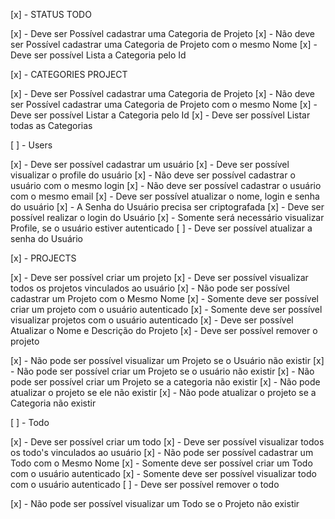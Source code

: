 [x] - STATUS TODO

[x] - Deve ser Possível cadastrar uma Categoria de Projeto 
[x] - Não deve ser Possível cadastrar uma Categoria de Projeto com o mesmo Nome 
[x] - Deve ser possível Lista a Categoria pelo Id


[x] - CATEGORIES PROJECT 

[x] - Deve ser Possível cadastrar uma Categoria de Projeto 
[x] - Não deve ser Possível cadastrar uma Categoria de Projeto com o mesmo Nome 
[x] - Deve ser possível Listar a Categoria pelo Id
[x] - Deve ser possível Listar todas as Categorias


[ ] - Users

[x] - Deve ser possível cadastrar um usuário 
[x] - Deve ser possível visualizar o profile do usuário
[x] - Não deve ser possível cadastrar o usuário com o mesmo login
[x] - Não deve ser possível cadastrar o usuário com o mesmo email
[x] - Deve ser possível atualizar o nome, login e senha do usuário
[x] - A Senha do Usuário precisa ser criptografada
[x] - Deve ser possível realizar o login do Usuário
[x] - Somente será necessário visualizar Profile, se o usuário estiver autenticado
[ ] - Deve ser possível atualizar a senha do Usuário

[x] - PROJECTS

[x] - Deve ser possível criar um projeto 
[x] - Deve ser possível visualizar todos os projetos vinculados ao usuário
[x] - Não pode ser possível cadastrar um Projeto com o Mesmo Nome
[x] - Somente deve ser possível criar um projeto com o usuário autenticado
[x] - Somente deve ser possível visualizar projetos com o usuário autenticado
[x] - Deve ser possível Atualizar o Nome e Descrição do Projeto
[x] - Deve ser possível remover o projeto

[x] - Não pode ser possível visualizar um Projeto se o Usuário não existir
[x] - Não pode ser possível criar um Projeto se o usuário não existir
[x] - Não pode ser possível criar um Projeto se a categoria não existir
[x] - Não pode atualizar o projeto se ele não existir
[x] - Não pode atualizar o projeto se a Categoria não existir


[ ] - Todo

[x] - Deve ser possível criar um todo
[x] - Deve ser possível visualizar todos os todo's vinculados ao usuário
[x] - Não pode ser possível cadastrar um Todo com o Mesmo Nome
[x] - Somente deve ser possível criar um Todo com o usuário autenticado
[x] - Somente deve ser possível visualizar todo com o usuário autenticado
[ ] - Deve ser possível remover o todo

[x] - Não pode ser possível visualizar um Todo se o Projeto não existir